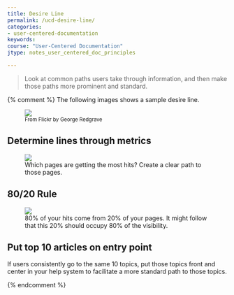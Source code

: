 ```yaml
---
title: Desire Line
permalink: /ucd-desire-line/
categories:
- user-centered-documentation
keywords:
course: "User-Centered Documentation"
jtype: notes_user_centered_doc_principles

---
```


> Look at common paths users take through information, and then make those paths more prominent and standard.

{% comment %}
The following images shows a sample desire line.

<figure><a href="https://www.flickr.com/photos/funfilledgeorgie/14709533824/in/photolist-opQcW9-o1XSDT-6D4itK-6D8tCS-6D4jo8-5kDxUt-iu5rPh-kdTzzp-jNUCQc-ohcVHy-mPnZCz-fwEic8-tigiDu-7227az-oeFabs-7VPJYX-aPGpmt-4zw9ZE-4zwbpf-6ejpUr-d1YnEN-Ey23v-6eozMN-6eozDm-mjAXX-6ejq32-JhS4qN-gSrNtX-m7EepN-9PwMKV-eDuJJq-dugc8b-7HAmf6-exExFL-GgexGw-oWEA5t-6eoxmh-tdND6-6ejqc6-mjB55-juKde-6ejqNv-CSDxUZ-6eoA8d-eaim25-bNYZ2P-jMGAzG-83BhYG-KUmgD-kRUJN/"><img src="/user_centered_doc/media/rasters/desirepath.jpg"/></a><figcaption><small>From Flickr by George Redgrave</small></figcaption></figure>

## Determine lines through metrics

<figure><img src="/user_centered_doc/media/rasters/docmetrics.png"/><figcaption>Which pages are getting the most hits? Create a clear path to those pages.</figcaption></figure>

## 80/20 Rule

<figure><a href="https://idratherbewriting.com/2012/04/17/leveraging-the-wisdom-of-the-8020-rule-focusing-on-content-that-matters/"><img src="/user_centered_doc/media/rasters/paretolarge.gif"/></a><figcaption>80% of your hits come from 20% of your pages. It might follow that this 20% should occupy 80% of the visibility.</figcaption></figure>

## Put top 10 articles on entry point

If users consistently go to the same 10 topics, put those topics front and center in your help system to facilitate a more standard path to those topics.

{% endcomment %}